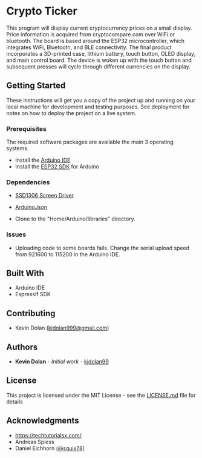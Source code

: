 # Crypto Ticker

This program will display current cryptocurrency prices on a small display. Price information is acquired from cryptocompare.com over WiFi or bluetooth. The board is based around the ESP32 microcontroller, which integrates WiFi, Bluetooth, and BLE connectivity. The final product incorporates a 3D-printed case, lithium battery, touch button, OLED display, and main control board. The device is woken up with the touch button and subsequent presses will cycle through different currencies on the display.

## Getting Started

These instructions will get you a copy of the project up and running on your local machine for development and testing purposes. See deployment for notes on how to deploy the project on a live system.

### Prerequisites

The required software packages are available the main 3 operating systems.

* Install the [Arduino IDE](https://www.arduino.cc/en/Main/Software)
* Install  the [ESP32 SDK](https://learn.sparkfun.com/tutorials/esp32-thing-hookup-guide/installing-the-esp32-arduino-core) for Arduino

### Dependencies 

* [SSD1306 Screen Driver](https://github.com/ThingPulse/esp8266-oled-ssd1306)
* [ArduinoJson](https://github.com/bblanchon/ArduinoJson)

* Clone to the "Home/Arduino/libraries" directory.

### Issues

* Uploading code to some boards fails. Change the serial upload speed from 921600 to 115200 in the Arduino IDE.

## Built With

* Arduino IDE
* Espressif SDK

## Contributing

* Kevin Dolan (kjdolan999@gmail.com)

## Authors

* **Kevin Dolan** - *Initial work* - [kjdolan99](https://github.com/kjdolan99)

## License

This project is licensed under the MIT License - see the [LICENSE.md](LICENSE.md) file for details

## Acknowledgments

* https://techtutorialsx.com/
* Andreas Spiess
* Daniel Eichhorn [(@squix78)](https://github.com/squix78)


